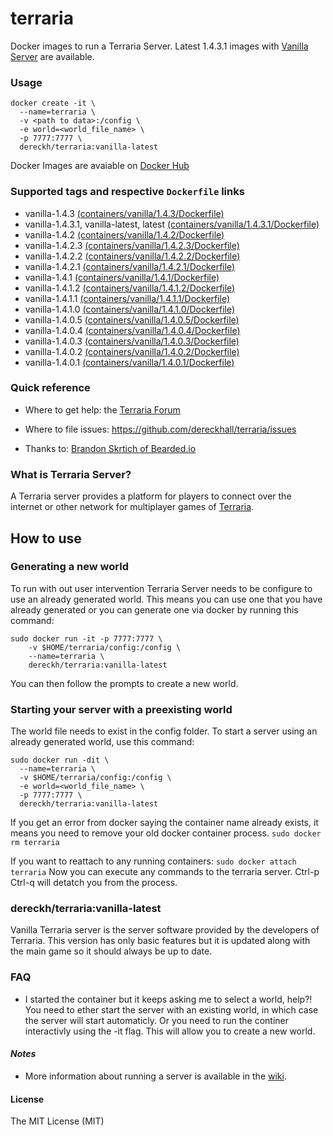 # terraria

Docker images to run a Terraria Server. Latest 1.4.3.1 images with [Vanilla Server](https://terraria.gamepedia.com/Server) are available.

### Usage
```
docker create -it \
  --name=terraria \
  -v <path to data>:/config \
  -e world=<world_file_name> \
  -p 7777:7777 \
  dereckh/terraria:vanilla-latest
```

Docker Images are avaiable on [Docker Hub](https://hub.docker.com/repository/docker/dereckh/terraria)

### Supported tags and respective `Dockerfile` links
* vanilla-1.4.3 [(containers/vanilla/1.4.3/Dockerfile)](https://github.com/dereckhall/terraria/blob/master/containers/vanilla/1.4.3/Dockerfile)
* vanilla-1.4.3.1, vanilla-latest, latest [(containers/vanilla/1.4.3.1/Dockerfile)](https://github.com/dereckhall/terraria/blob/master/containers/vanilla/1.4.3.1/Dockerfile)
* vanilla-1.4.2 [(containers/vanilla/1.4.2/Dockerfile)](https://github.com/dereckhall/terraria/blob/master/containers/vanilla/1.4.2/Dockerfile)
* vanilla-1.4.2.3 [(containers/vanilla/1.4.2.3/Dockerfile)](https://github.com/dereckhall/terraria/blob/master/containers/vanilla/1.4.2.3/Dockerfile)
* vanilla-1.4.2.2 [(containers/vanilla/1.4.2.2/Dockerfile)](https://github.com/dereckhall/terraria/blob/master/containers/vanilla/1.4.2.2/Dockerfile)
* vanilla-1.4.2.1 [(containers/vanilla/1.4.2.1/Dockerfile)](https://github.com/dereckhall/terraria/blob/master/containers/vanilla/1.4.2.1/Dockerfile)
* vanilla-1.4.1 [(containers/vanilla/1.4.1/Dockerfile)](https://github.com/dereckhall/terraria/blob/master/containers/vanilla/1.4.1/Dockerfile)
* vanilla-1.4.1.2 [(containers/vanilla/1.4.1.2/Dockerfile)](https://github.com/dereckhall/terraria/blob/master/containers/vanilla/1.4.1.2/Dockerfile)
* vanilla-1.4.1.1 [(containers/vanilla/1.4.1.1/Dockerfile)](https://github.com/dereckhall/terraria/blob/master/containers/vanilla/1.4.1.1/Dockerfile)
* vanilla-1.4.1.0 [(containers/vanilla/1.4.1.0/Dockerfile)](https://github.com/dereckhall/terraria/blob/master/containers/vanilla/1.4.1.0/Dockerfile)
* vanilla-1.4.0.5 [(containers/vanilla/1.4.0.5/Dockerfile)](https://github.com/dereckhall/terraria/blob/master/containers/vanilla/1.4.0.5/Dockerfile)
* vanilla-1.4.0.4 [(containers/vanilla/1.4.0.4/Dockerfile)](https://github.com/dereckhall/terraria/blob/master/containers/vanilla/1.4.0.4/Dockerfile)
* vanilla-1.4.0.3 [(containers/vanilla/1.4.0.3/Dockerfile)](https://github.com/dereckhall/terraria/blob/master/containers/vanilla/1.4.0.3/Dockerfile)
* vanilla-1.4.0.2 [(containers/vanilla/1.4.0.2/Dockerfile)](https://github.com/dereckhall/terraria/blob/master/containers/vanilla/1.4.0.2/Dockerfile)
* vanilla-1.4.0.1 [(containers/vanilla/1.4.0.1/Dockerfile)](https://github.com/dereckhall/terraria/blob/master/containers/vanilla/1.4.0.1/Dockerfile)

### Quick reference
- Where to get help:
the [Terraria Forum](https://forums.terraria.org/index.php?forums/)

- Where to file issues:
https://github.com/dereckhall/terraria/issues

- Thanks to:
[Brandon Skrtich of Bearded.io](https://www.bearded.io/#footer)

### What is Terraria Server?
A Terraria server provides a platform for players to connect over the internet or other network for multiplayer games of [Terraria](https://terraria.org/).

## How to use

### Generating a new world
To run with out user intervention Terraria Server needs to be configure to use an already generated world. This means you can use one that you have already generated or you can generate one via docker by running this command:
```
sudo docker run -it -p 7777:7777 \
    -v $HOME/terraria/config:/config \
    --name=terraria \
    dereckh/terraria:vanilla-latest
```
You can then follow the prompts to create a new world.

### Starting your server with a preexisting world
The world file needs to exist in the config folder.
To start a server using an already generated world, use this command:
```
sudo docker run -dit \
  --name=terraria \
  -v $HOME/terraria/config:/config \
  -e world=<world_file_name> \
  -p 7777:7777 \
  dereckh/terraria:vanilla-latest
```

If you get an error from docker saying the container name already exists, it means you need to remove your old docker container process.
`sudo docker rm terraria`

If you want to reattach to any running containers:
`sudo docker attach terraria`
Now you can execute any commands to the terraria server. Ctrl-p Ctrl-q will detatch you from the process.

### dereckh/terraria:vanilla-latest
Vanilla Terraria server is the server software provided by the developers of Terraria. This version has only basic features but it is updated along with the main game so it should always be up to date.

### FAQ
- I started the container but it keeps asking me to select a world, help?!
You need to ether start the server with an existing world, in which case the server will start automaticly. Or you need to run the continer interactivly using the -it flag. This will allow you to create a new world.

#### *Notes*
* More information about running a server is available in the [wiki](https://terraria.gamepedia.com/Server).

#### License

The MIT License (MIT)

